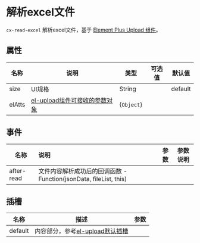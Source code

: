 # 解析excel文件

`cx-read-excel` 解析excel文件，基于 [Element Plus Upload 组件](https://element-plus.org/zh-CN/component/upload.html)。

## 属性

| 名称 | 说明 | 类型 | 可选值 | 默认值 |
| ----- | ----- | ----- | ----- | ----- |
| size | UI规格 | String | | default |
| elAtts | [el-upload组件可接收的参数对象](https://element-plus.org/zh-CN/component/upload.html#%E5%B1%9E%E6%80%A7) | {`Object`} | | |

## 事件

| 名称 | 说明 | 参数 | 参数说明 |
| ----- | :----- | ---- | ----- |
| after-read | 文件内容解析成功后的回调函数 - Function(jsonData, fileList, this) | | |

## 插槽

| 名称 | 描述 | 参数 |
| ---- | --- | --- |
| default | 内容部分，参考[el-upload默认插槽](https://element-plus.org/zh-CN/component/upload.html#%E6%8F%92%E6%A7%BD) | |
